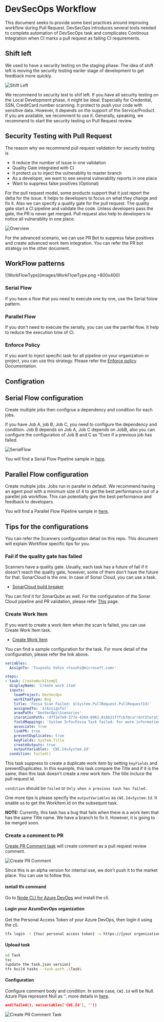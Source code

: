 # DevSecOps Workflow

This document seeks to provide some best practices around improving workflow during Pull Request.  DevSecOps introduces several tools needed to complete automation of DevSecOps task and complicates Continous Integration when CI marks a pull request as failing CI requirements.

## Shift left

We used to have a security testing on the staging phase. The idea of shift left is moving the security testing eariler stage of development to get feedback more quickly.

![Shift Left](images/ShiftLeft.png)

We recommend to security test to shif left. If you have all security testing on the Local Development phase, it might be ideal. Especially for Credential, SSN, CreditCard number scanning. It protect to push your code with sensitive data. However, it depends on the support of the Service/Product.
If you are available, we recomment to use it. Generally, speaking, we recommend to start the security testing on Pull Request review.

## Security Testing with Pull Request

The reason why we recommend pull request validation for security testing is

* It reduce the number of issue in one validation
* Quality Gate integrated with CI
* It protect us to inject the vulnerablity to master branch
* As a developer, we want to see several vulnerablity reports in one place
* Want to suppress false positives (Optional)

For the pull request model, some products support that it just report the delta for the issue.
It helps to developers to focus on what they change and fix it. Also we can specify a quality gate for the pull request. The quality gate start a CI pipeline and validate the code. Unless developers pass the gate,
the PR is never get merged. Pull request also help to developers to notice all vulnerablity in one place.

![Overview](images/Overview.png)

For the advanced scenario, we can use PR Bot to suppress false positives and create advanced work item integration. You can refer the PR bot strategy on the other document.

## WorkFlow patterns

![WorkFlowType](images/WorkFlowType.png =800x400)

### Serial Flow

If you have a flow that you need to execute one by one, use the Serial folow pattern.

### Parallel Flow

If you don't need to execute the serially, you can use the parrllel flow. It help to reduce the execution time of CI.

### Enforce Policy

If you want to inject specific task for all pipeline on your organization or project, you can use this strategy.
Please refer the [Enforce policy](../EnforceOrgSecurityPolicy/README.md) Documentation.

## Configration

## Serial Flow configuration

Create multiple jobs then configrue a dependency and condition for each jobs.

If you have Job A, job B, Job C, you need to configure the dependency and condition.
Job B depends on Job A, Job C depends on JobB, also you can configure the configuration of Job B and C as "Even if a previous job has failed.

![SerialFlow](images/SerialFlowOverview.png)

You will find a Serial Flow Pipeline sample in [here](https://dev.azure.com/csedevops/DevSecOps/_apps/hub/ms.vss-ciworkflow.build-ci-hub?_a=edit-build-definition&id=73).

## Parallel Flow configuration

Create multiple jobs. Jobs run in parallel in default.  We recommend having an agent pool with a minimum size of 4 to get the best performance out of a parellel job workflow.  This can potentially give the best performance and feedback to developers.

You will find a Parallel Flow Pipeline sample in [here](https://dev.azure.com/csedevops/DevSecOps/_apps/hub/ms.vss-ciworkflow.build-ci-hub?_a=edit-build-definition&id=71).

## Tips for the configurations

You can refer the Scanners configuration detail on this repo. This document will explain Workflow specific tips for you.

### Fail if the quality gate has failed

Scanners have a quality gate. Usually, each task has a future of fail if it doesn't reach the quality gate, however, some of them don't have the future for that.
SonarCloud is the one. In case of Sonar Cloud, you can use a task.

* [SonarCloud build breaker](https://marketplace.visualstudio.com/items?itemName=SimondeLang.sonarcloud-buildbreaker)

You can find it for SonarQube as well. For the configuration of the Sonar Cloud pipeline and PR validation, please refer [This](../StaticCodeAnalysis/SonarCloud.md) page.

### Create Work Item

If you want to create a work item when the scan is failed, you can use Create Work Item task.

* [Create Work Item](https://marketplace.visualstudio.com/items?itemName=mspremier.CreateWorkItem)

You can find a sample configuration for the task. For more detail of the configuration, please refer the link above.

```YAML
variables:
  AssignTo: 'Tsuyoshi Ushio <tsushi@microsoft.com>'

steps:
- task: CreateWorkItem@1
  displayName: 'Create work item'
  inputs:
    teamProject: DevSecOps
    workItemType: Bug
    title: 'Fossa Scan Failed: $(System.PullRequest.PullRequestId)'
    assignedTo: '$(AssignTo)'
    areaPath: 'DevSecOps\Scenarios'
    iterationPath: 'd7f2e7e9-377e-4264-8962-814b21f7fcb7@currentIteration'
    fieldMappings: 'System Info=Fossa Task failed. For more information please refer to this <a href="$(System.TeamFoundationCollectionUri)$(System.TeamProject)/_build/results?buildId=$(Build.BuildId)">link</a>'
    associate: true
    linkPR: true
    preventDuplicates: true
    keyFields: System.Title
    createOutputs: true
    outputVariables: 'CWI.Id=System.Id'
  condition: failed()
```

This task suppress to create a duplicate work item by setting `keyFields` and preventDuplicates. In this example, this task compare the Title and if it is the same, then this task doesn't create a new work item.
The title incluce the pull request id.

`condition` should be `failed` or `Only when a previous task has failed.`

One more tips is please specify the `outputVariables` as `CWI.Id=System.Id`. It enable us to get the WorkItem.Id on the subsequnt task.

**NOTE:** Currently, this task has a bug that fails when there is a work item that has the same Title name. We have a branch to fix it. However, it is going to be merged soon.

### Create a comment to PR

[Create PR Comment task](https://dev.azure.com/csedevops/DevSecOps/_git/CreatePRCommentTask?path=%2FREADME.md&version=GBfeature%2Fsimplecomment&_a=preview) will create comment as a pull request review comment.

![Create PR Comment](images/Comment.png)

Since this is an alpha version for internal use, we don't push it to the market place. You can use to follow this.

#### isntall tfx command

Go to [Node CLI for Azure DevOps](https://github.com/Microsoft/tfs-cli) and install the cli.

#### Login your AzureDevOps organization

Get the Personal Access Token of your Azure DevOps, then login it using the cli.

```BASH
tfx login -t {Your personal access token} -u https://{your organization name}.visualstudio.com/DefaultCollection
```

#### Upload task

```BASH
cd Task
tsc
(update the task.json version)
tfx build tasks --task-path .\Task\
```

#### Configuration

Configure comment body and condition. In some case, `CWI.Id` will be Null. Azure Pipe represent Null as ''.  more details in [here](https://stackoverflow.com/questions/56875665/how-to-deal-with-null-for-custom-condition-in-azure-pipeline?noredirect=1#comment100347634_56875665).

```JSON
and(failed(), ne(variables['CWI.Id'], ''))
```

![Create PR Comment Task](images/CreatePRCommentTask.png)

